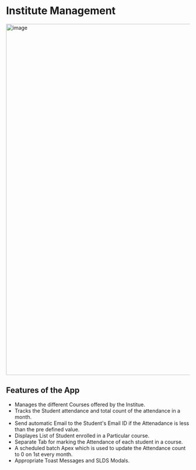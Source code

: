 # Institute Management
<img width="960" alt="image" src="https://user-images.githubusercontent.com/106376953/213930720-bc9259cd-2d9d-4f78-b2a6-0a5252323caf.png">

## Features of the App
- Manages the different Courses offered by the Institue.
- Tracks the Student attendance and total count of the attendance in a month.
- Send automatic Email to the Student's Email ID if the Attenadance is less than the pre defined value.
- Displayes List of Student enrolled in a Particular course.
- Separate Tab for marking the Attendance of each student in a course.
- A scheduled batch Apex which is used to update the Attendance count to 0 on 1st every month.
- Appropriate Toast Messages and SLDS Modals.
